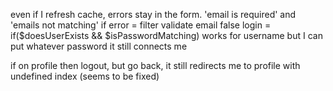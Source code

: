 even if I refresh cache, errors stay in the form.
'email is required' and 'emails not matching' if error = filter validate email false
login =
if($doesUserExists && $isPasswordMatching) 
works for username but I can put whatever password it still connects me

if on profile then logout, but go back, it still redirects me to profile with undefined index (seems to be fixed)
